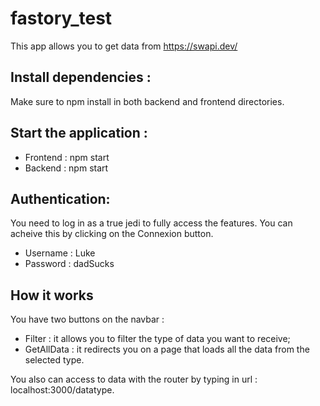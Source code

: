 # fastory_test
This app allows you to get data from https://swapi.dev/

## Install dependencies :

Make sure to npm install in both backend and frontend directories.

## Start the application :

- Frontend : npm start
- Backend : npm start

## Authentication:

You need to log in as a true jedi to fully access the features.
You can acheive this by clicking on the Connexion button.

- Username : Luke
- Password : dadSucks

## How it works

You have two buttons on the navbar : 
- Filter : it allows you to filter the type of data you want to receive;
- GetAllData : it redirects you on a page that loads all the data from the selected type.

You also can access to data with the router by typing in url :  localhost:3000/datatype.
